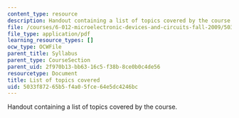 ```yaml
---
content_type: resource
description: Handout containing a list of topics covered by the course.
file: /courses/6-012-microelectronic-devices-and-circuits-fall-2009/5033f87265b5f4a05fce64e5dc4246bc_MIT6_012F09_topics.pdf
file_type: application/pdf
learning_resource_types: []
ocw_type: OCWFile
parent_title: Syllabus
parent_type: CourseSection
parent_uid: 2f970b13-bb63-16c5-f38b-8ce0b0c4de56
resourcetype: Document
title: List of topics covered
uid: 5033f872-65b5-f4a0-5fce-64e5dc4246bc
---
```

Handout containing a list of topics covered by the course.

